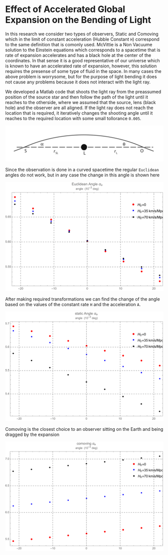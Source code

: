 # Effect of Accelerated Global Expansion on the Bending of Light

In this research we consider two types of observers, Static and Comoving which in the limit of constant acceleration (Hubble Constant `H`) correspond to the same definition that is comonly used. McVittie is a Non Vacuume solution to the Einstein equations which corresponds to a spacetime that is rate of expansion accelerates and has a black hole at the center of the coordinates. In that sense it is a good representative of our universe which is known to have an accelerated rate of expansion, however, this solution requires the presense of some type of fluid in the space. In many cases the above problem is worrysome, but for the purpose of light bending it does not cause any problems because it does not interact with the light ray.

We developed a Matlab code that shoots the light ray from the preassumed position of the source star and then follow the path of the light until it reaches to the otherside, where we assumed that the source, lens (black hole) and the observer are all aligned. If the light ray does not reach the location that is required, it iteratively changes the shooting angle until it reaches to the required location with some small tollorance `0.005`.

![Bending](https://github.com/maghili/McVittie/blob/master/Bending.png)

Since the observation is done in a curved spacetime the regular `Euclidean` angles do not work, but in any case the change in this angle is shown here

![Euclidean](https://github.com/maghili/McVittie/blob/master/Euclidean.png)

After making required transformations we can find the change of the angle based on the values of the constant rate `H` and the acceleration `A`.

![Static](https://github.com/maghili/McVittie/blob/master/Static.png)

Comoving is the closest choice to an observer sitting on the Earth and being dragged by the expansion

![Comoving](https://github.com/maghili/McVittie/blob/master/Comoving.png)

